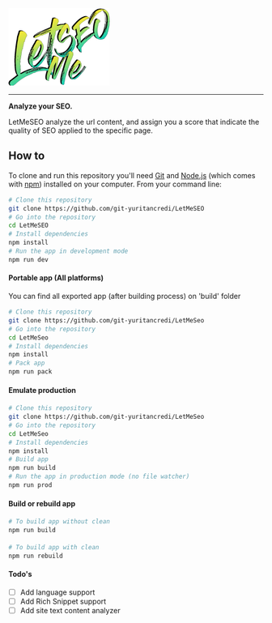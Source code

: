 ![Logo](assets/images/logo.png)

---

**Analyze your SEO.**

LetMeSEO analyze the url content, and assign you a score that indicate the quality of SEO applied to the specific page.

## How to

To clone and run this repository you'll need [Git](https://git-scm.com) and [Node.js](https://nodejs.org/en/download/) (which comes with [npm](http://npmjs.com)) installed on your computer. From your command line:

```bash
# Clone this repository
git clone https://github.com/git-yuritancredi/LetMeSEO
# Go into the repository
cd LetMeSEO
# Install dependencies
npm install
# Run the app in development mode
npm run dev
```

#### Portable app (All platforms)

You can find all exported app (after building process) on 'build' folder

```bash
# Clone this repository
git clone https://github.com/git-yuritancredi/LetMeSeo
# Go into the repository
cd LetMeSeo
# Install dependencies
npm install
# Pack app
npm run pack
```

#### Emulate production

```bash
# Clone this repository
git clone https://github.com/git-yuritancredi/LetMeSeo
# Go into the repository
cd LetMeSeo
# Install dependencies
npm install
# Build app
npm run build
# Run the app in production mode (no file watcher)
npm run prod
```

#### Build or rebuild app
```bash
# To build app without clean
npm run build

# To build app with clean
npm run rebuild
```

#### Todo's
- [ ] Add language support
- [ ] Add Rich Snippet support
- [ ] Add site text content analyzer
